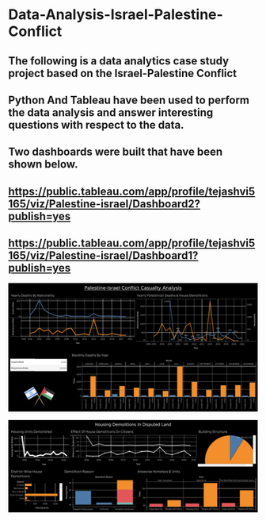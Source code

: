 # Data-Analysis-Israel-Palestine-Conflict
## The following is a data analytics case study project based on the Israel-Palestine Conflict
## Python And Tableau have been used to perform the data analysis and answer interesting questions with respect to the data.
## Two dashboards were built that have been shown below.
## https://public.tableau.com/app/profile/tejashvi5165/viz/Palestine-israel/Dashboard2?publish=yes
## https://public.tableau.com/app/profile/tejashvi5165/viz/Palestine-israel/Dashboard1?publish=yes

![alt text](https://github.com/tejashvi1411/Data-Analysis-Israel-Palestine-Conflict/blob/main/Dashboard%201.png)

![alt text](https://github.com/tejashvi1411/Data-Analysis-Israel-Palestine-Conflict/blob/main/Dashboard%202.png)
